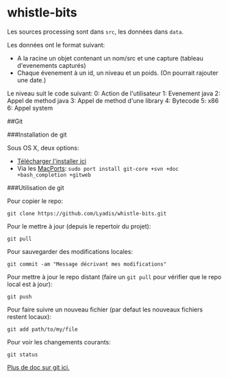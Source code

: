 # whistle-bits

Les sources processing sont dans `src`, les données dans `data`.

Les données ont le format suivant:
 * A la racine un objet contenant un nom/src et une capture (tableau d'evenements capturés)
 * Chaque évenement à un id, un niveau et un poids. (On pourrait rajouter une date.)

Le niveau suit le code suivant:
 0: Action de l'utilisateur
 1: Evenement java
 2: Appel de method java
 3: Appel de method d'une library
 4: Bytecode
 5: x86
 6: Appel system

##Git

###Installation de git

Sous OS X, deux options:

 * [Télécharger l'installer ici](http://sourceforge.net/projects/git-osx-installer/)
 * Via les [MacPorts](http://www.macports.org): `sudo port install git-core +svn +doc +bash_completion +gitweb`
 
###Utilisation de git

Pour copier le repo:
```
git clone https://github.com/Lyadis/whistle-bits.git
```

Pour le mettre à jour (depuis le repertoir du projet):
```
git pull
```

Pour sauvegarder des modifications locales:
```
git commit -am "Message décrivant mes modifications"
```

Pour mettre à jour le repo distant (faire un `git pull` pour vérifier que le repo local est à jour):
```
git push
```

Pour faire suivre un nouveau fichier (par defaut les nouveaux fichiers restent locaux):
```
git add path/to/my/file
```

Pour voir les changements courants:
```
git status
```

[Plus de doc sur git ici.](https://git-scm.com/book/fr/v1/D%C3%A9marrage-rapide-Installation-de-Git)
